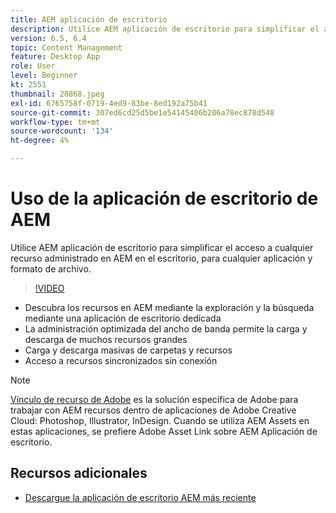 ```yaml
---
title: AEM aplicación de escritorio
description: Utilice AEM aplicación de escritorio para simplificar el acceso a cualquier recurso administrado en AEM en el escritorio, para cualquier aplicación y formato de archivo.
version: 6.5, 6.4
topic: Content Management
feature: Desktop App
role: User
level: Beginner
kt: 2551
thumbnail: 28868.jpeg
exl-id: 6765758f-0719-4ed9-83be-8ed192a75b41
source-git-commit: 307ed6cd25d5be1e54145406b206a78ec878d548
workflow-type: tm+mt
source-wordcount: '134'
ht-degree: 4%

---
```


# Uso de la aplicación de escritorio de AEM

Utilice AEM aplicación de escritorio para simplificar el acceso a cualquier recurso administrado en AEM en el escritorio, para cualquier aplicación y formato de archivo.

>[!VIDEO](https://video.tv.adobe.com/v/28868/?quality=12&learn=on)

+ Descubra los recursos en AEM mediante la exploración y la búsqueda mediante una aplicación de escritorio dedicada
+ La administración optimizada del ancho de banda permite la carga y descarga de muchos recursos grandes
+ Carga y descarga masivas de carpetas y recursos
+ Acceso a recursos sincronizados sin conexión

>[!NOTE]
>
> [Vínculo de recurso de Adobe](./adobe-asset-link.md) es la solución específica de Adobe para trabajar con AEM recursos dentro de aplicaciones de Adobe Creative Cloud: Photoshop, Illustrator, InDesign. Cuando se utiliza AEM Assets en estas aplicaciones, se prefiere Adobe Asset Link sobre AEM Aplicación de escritorio.

## Recursos adicionales

+ [Descargue la aplicación de escritorio AEM más reciente](https://experienceleague.adobe.com/docs/experience-manager-desktop-app/using/release-notes.html)
